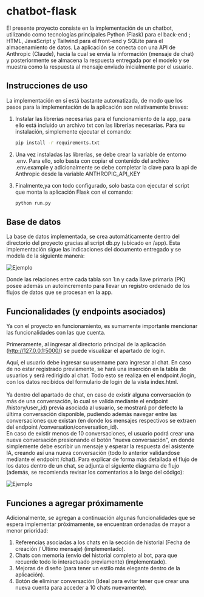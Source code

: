 # chatbot-flask
El presente proyecto consiste en la implementación de un chatbot, utilizando como tecnologías principales Python (Flask) para el back-end ; HTML, JavaScript y Tailwind para el front-end y SQLite para el almacenamiento de datos. La aplicación se conecta con una API de Anthropic (Claude), hacia la cual se envía la información (mensaje de chat) y posteriormente se almacena la respuesta entregada por el modelo y se muestra como la respuesta al mensaje enviado inicialmente por el usuario.

## Instrucciones de uso
La implementación en sí está bastante automatizada, de modo que los pasos para la implementación de la aplicación son relativamente breves:

1. Instalar las librerías necesarias para el funcionamiento de la app, para ello está incluido un archivo txt con las librerías necesarias. Para su instalación, simplemente ejecutar el comando:
   ```bash
   pip install -r requirements.txt
   
2. Una vez instaladas las librerías, se debe crear la variable de entorno .env. Para ello, solo basta con copiar el contenido del archivo .env.example y adicionalmente se debe completar la clave para la api de Anthropic desde la variable ANTHROPIC_API_KEY

3. Finalmente,ya con todo configurado, solo basta con ejecutar el script que monta la aplicación Flask con el comando:
   ```bash
   python run.py

## Base de datos
La base de datos implementada, se crea automáticamente dentro del directorio del proyecto gracias al script db.py (ubicado en /app). Esta implementación sigue las indicaciones del documento entregado y se modela de la siguiente manera:

![Ejemplo](https://i.gyazo.com/d2aecc05f82c457bdba280039bd315a3.png)

Donde las relaciones entre cada tabla son 1:n  y cada llave primaria (PK) posee además un autoincremento para llevar un registro ordenado de los flujos de datos que se procesan en la app.

## Funcionalidades (y endpoints asociados)
Ya con el proyecto en funcionamiento, es sumamente importante mencionar las funcionalidades con las que cuenta.<br>

Primeramente, al ingresar al directorio principal de la aplicación (http://127.0.0.1:5000/) se puede visualizar el apartado de login.<br>

Aquí, el usuario debe ingresar su username para ingresar al chat. En caso de no estar registrado previamente, se hará una inserción en la tabla de usuarios y será redirigido al chat. Todo esto se realiza en el endpoint /login, con los datos recibidos del formulario de login de la vista index.html.
<br><br>
Ya dentro del apartado de chat, en caso de existir alguna conversación (o más de una conversación, lo cual se valida mediante el endpoint /history/user_id) previa asociada al usuario, se mostrará por defecto la última conversación disponible, pudiendo además navegar entre las conversaciones que existan (en donde los mensajes respectivos se extraen del endpoint /conversation/conversation_id). <br>
En caso de existir menos de 10 conversaciones, el usuario podrá crear una nueva conversación presionando el botón "nueva conversación", en donde simplemente debe escribir un mensaje y esperar la respuesta del asistente IA, creando así una nueva conversación (todo lo anterior validandose mediante el endpoint /chat). Para explicar de forma más detallada el flujo de los datos dentro de un chat, se adjunta el siguiente diagrama de flujo (además, se recomienda revisar los comentarios a lo largo del código):

![Ejemplo](https://i.gyazo.com/a44b822e6b96c53b7fa62880576e9041.png)

## Funciones a agregar próximamente
Adicionalmente, se agregan a continuación algunas funcionalidades que se espera implementar próximamente, se encuentran ordenadas de mayor a menor prioridad:

1. Referencias asociadas a los chats en la sección de historial (Fecha de creación / Último mensaje) (implementado).
2. Chats con memoria (envío del historial completo al bot, para que recuerde todo lo interactuado previamente) (implementado).
3. Mejoras de diseño (para tener un estilo más elegante dentro de la aplicación).
4. Botón de eliminar conversación (Ideal para evitar tener que crear una nueva cuenta para acceder a 10 chats nuevamente).
